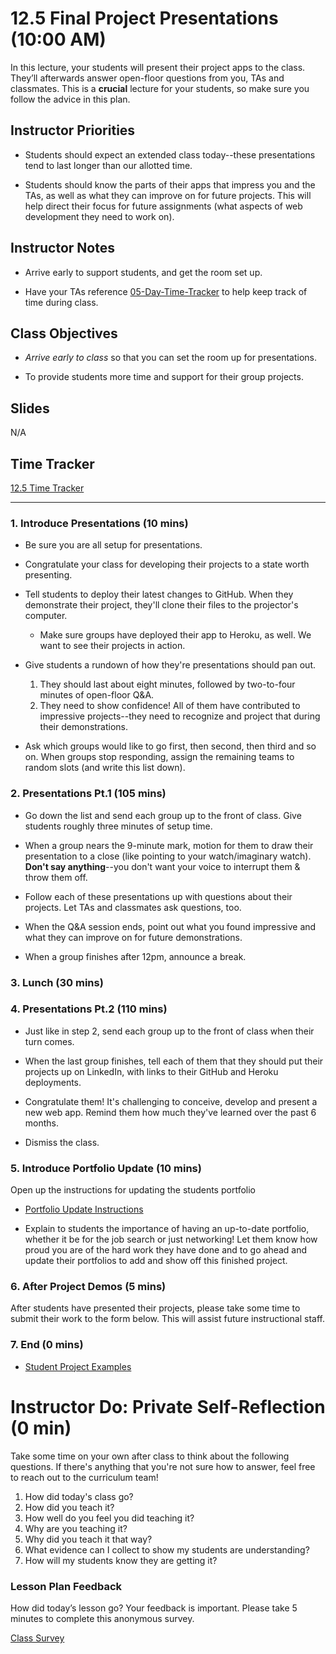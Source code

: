 # 12.5 Final Project Presentations (10:00 AM)

In this lecture, your students will present their project apps to the class. They’ll afterwards answer open-floor questions from you, TAs and classmates. This is a **crucial** lecture for your students, so make sure you follow the advice in this plan.

## Instructor Priorities

* Students should expect an extended class today--these presentations tend to last longer than our allotted time.

* Students should know the parts of their apps that impress you and the TAs, as well as what they can improve on for future projects. This will help direct their focus for future assignments (what aspects of web development they need to work on).

## Instructor Notes

* Arrive early to support students, and get the room set up.

* Have your TAs reference [05-Day-Time-Tracker](https://drive.google.com/a/trilogyed.com/file/d/1Wyx9aC4lKA5UaQjunQZcExJG-iX32a2_/view?usp=sharing) to help keep track of time during class.

## Class Objectives

* _Arrive early to class_ so that you can set the room up for presentations.

* To provide students more time and support for their group projects.

## Slides

N/A

## Time Tracker

[12.5 Time Tracker](https://docs.google.com/spreadsheets/d/11U5c19_MgNqgtcha8q8Y6cr0gNnzPl7pD7VkKtHKJp0/edit?usp=sharing)

- - -

### 1. Introduce Presentations (10 mins)

* Be sure you are all setup for presentations.

* Congratulate your class for developing their projects to a state worth presenting.

* Tell students to deploy their latest changes to GitHub. When they demonstrate their project, they'll clone their files to the projector's computer.

  * Make sure groups have deployed their app to Heroku, as well. We want to see their projects in action.

* Give students a rundown of how they're presentations should pan out.

  1. They should last about eight minutes, followed by two-to-four minutes of open-floor Q&A.
  2. They need to show confidence! All of them have contributed to impressive projects--they need to recognize and project that during their demonstrations.

* Ask which groups would like to go first, then second, then third and so on. When groups stop responding, assign the remaining teams to random slots (and write this list down).

### 2. Presentations Pt.1 (105 mins)

* Go down the list and send each group up to the front of class. Give students roughly three minutes of setup time.

* When a group nears the 9-minute mark, motion for them to draw their presentation to a close (like pointing to your watch/imaginary watch). **Don't say anything**--you don't want your voice to interrupt them & throw them off.

* Follow each of these presentations up with questions about their projects. Let TAs and classmates ask questions, too.

* When the Q&A session ends, point out what you found impressive and what they can improve on for future demonstrations.

* When a group finishes after 12pm, announce a break.

### 3. Lunch (30 mins)

### 4. Presentations Pt.2 (110 mins)

* Just like in step 2, send each group up to the front of class when their turn comes.

* When the last group finishes, tell each of them that they should put their projects up on LinkedIn, with links to their GitHub and Heroku deployments.

* Congratulate them! It's challenging to conceive, develop and present a new web app. Remind them how much they've learned over the past 6 months.

* Dismiss the class.

### 5. Introduce Portfolio Update (10 mins)

Open up the instructions for updating the students portfolio

* [Portfolio Update Instructions](../../../../01-Class-Content/16-Project-2-Contd/02-Homework#updated-portfolio)

* Explain to students the importance of having an up-to-date portfolio, whether it be for the job search or just networking! Let them know how proud you are of the hard work they have done and to go ahead and update their portfolios to add and show off this finished project.

### 6. After Project Demos (5 mins)

After students have presented their projects, please take some time to submit their work to the form below. This will assist future instructional staff.

### 7. End (0 mins)

* [Student Project Examples](https://goo.gl/forms/d82FCYMGeRcrxruQ2)

# Instructor Do: Private Self-Reflection (0 min)

Take some time on your own after class to think about the following questions. If there's anything that you're not sure how to answer, feel free to reach out to the curriculum team!

1. How did today's class go?
2. How did you teach it?
3. How well do you feel you did teaching it?
4. Why are you teaching it?
5. Why did you teach it that way?
6. What evidence can I collect to show my students are understanding?
7. How will my students know they are getting it?


### Lesson Plan Feedback

How did today’s lesson go? Your feedback is important. Please take 5 minutes to complete this anonymous survey.

[Class Survey](https://forms.gle/nYLbt6NZUNJMJ1h38)
